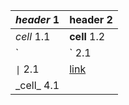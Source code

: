 | _header_ 1   | **header 2** |
| ------------ | ------------ |
| _cell_ 1.1   | **cell** 1.2 |
| `|` 2.1      | \| 2.2       |
| `\|` 2.1     | [link](/)    |
| \_cell\_ 4.1 |              |
